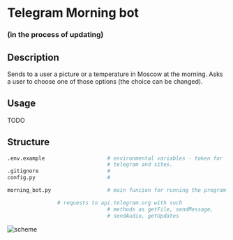 # Telegram Morning bot

### (in the process of updating)



## Description

Sends to a user a picture or a temperature in Moscow at the morning. Asks a user to choose one of those options (the choice can be changed).


## Usage

TODO

## Structure

```py
.env.example                    # environmental variables - token for 
                                # telegram and sites.
.gitignore                      #
config.py                       #  

morning_bot.py                  # main funcion for running the program

				# requests to api.telegram.org with such 
								# methods as getFile, sendMessage,
								# sendAudio, getUpdates
```
![scheme](https://user-images.githubusercontent.com/8655093/164984131-7546e538-025e-4a4f-9b12-30f92941c79a.jpg)
